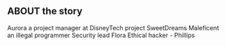 ## ABOUT the story

Aurora a project manager at DisneyTech
project SweetDreams
Maleficent an illegal programmer 
Security lead Flora
Ethical hacker -  Phillips